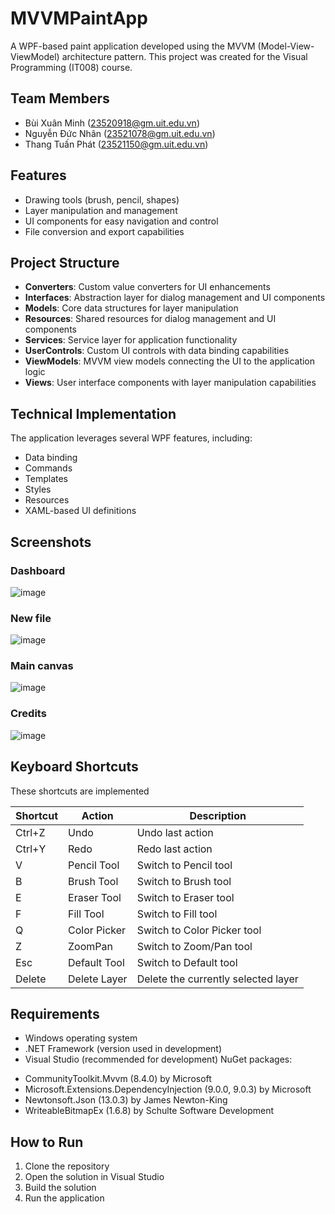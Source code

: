 # MVVMPaintApp

A WPF-based paint application developed using the MVVM (Model-View-ViewModel) architecture pattern. This project was created for the Visual Programming (IT008) course.

## Team Members

- Bùi Xuân Minh (23520918@gm.uit.edu.vn)
- Nguyễn Đức Nhân (23521078@gm.uit.edu.vn)
- Thang Tuấn Phát (23521150@gm.uit.edu.vn)

## Features

- Drawing tools (brush, pencil, shapes)
- Layer manipulation and management
- UI components for easy navigation and control
- File conversion and export capabilities

## Project Structure

- **Converters**: Custom value converters for UI enhancements
- **Interfaces**: Abstraction layer for dialog management and UI components
- **Models**: Core data structures for layer manipulation
- **Resources**: Shared resources for dialog management and UI components
- **Services**: Service layer for application functionality
- **UserControls**: Custom UI controls with data binding capabilities
- **ViewModels**: MVVM view models connecting the UI to the application logic
- **Views**: User interface components with layer manipulation capabilities

## Technical Implementation

The application leverages several WPF features, including:
- Data binding
- Commands
- Templates
- Styles
- Resources
- XAML-based UI definitions

## Screenshots

### Dashboard
![image](https://github.com/user-attachments/assets/3df19f33-bb19-42c3-a00e-af439586ccc2)

### New file
![image](https://github.com/user-attachments/assets/cf0f6ff5-6f45-4098-b72e-e08278bb2dae)

### Main canvas
![image](https://github.com/user-attachments/assets/87a4c924-d14d-4eb6-8a51-a35b443b48c7)

### Credits
![image](https://github.com/user-attachments/assets/7c281699-b510-49a5-b6cf-8275a4fb908f)

## Keyboard Shortcuts

These shortcuts are implemented

| Shortcut | Action | Description |
|----------|--------|-------------|
| Ctrl+Z | Undo | Undo last action |
| Ctrl+Y | Redo | Redo last action |
| V | Pencil Tool | Switch to Pencil tool |
| B | Brush Tool | Switch to Brush tool |
| E | Eraser Tool | Switch to Eraser tool |
| F | Fill Tool | Switch to Fill tool |
| Q | Color Picker | Switch to Color Picker tool |
| Z | ZoomPan | Switch to Zoom/Pan tool |
| Esc | Default Tool | Switch to Default tool |
| Delete | Delete Layer | Delete the currently selected layer |

## Requirements

- Windows operating system
- .NET Framework (version used in development)
- Visual Studio (recommended for development)
NuGet packages:
+ CommunityToolkit.Mvvm (8.4.0) by Microsoft
+ Microsoft.Extensions.DependencyInjection (9.0.0, 9.0.3) by Microsoft
+ Newtonsoft.Json (13.0.3) by James Newton-King
+ WriteableBitmapEx (1.6.8) by Schulte Software Development

## How to Run

1. Clone the repository
2. Open the solution in Visual Studio
3. Build the solution
4. Run the application
